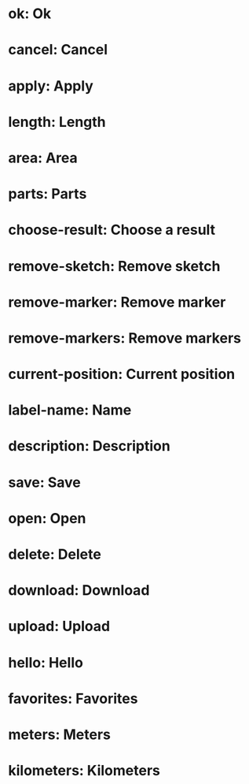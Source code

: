 ﻿# ok: Ok
# cancel: Cancel
# apply: Apply

# length: Length
# area: Area

# parts: Parts
# choose-result: Choose a result

# remove-sketch: Remove sketch
# remove-marker: Remove marker
# remove-markers: Remove markers

# current-position: Current position

# label-name: Name

# description: Description

# save: Save
# open: Open
# delete: Delete
# download: Download
# upload: Upload

# hello: Hello

# favorites: Favorites

# meters: Meters
# kilometers: Kilometers